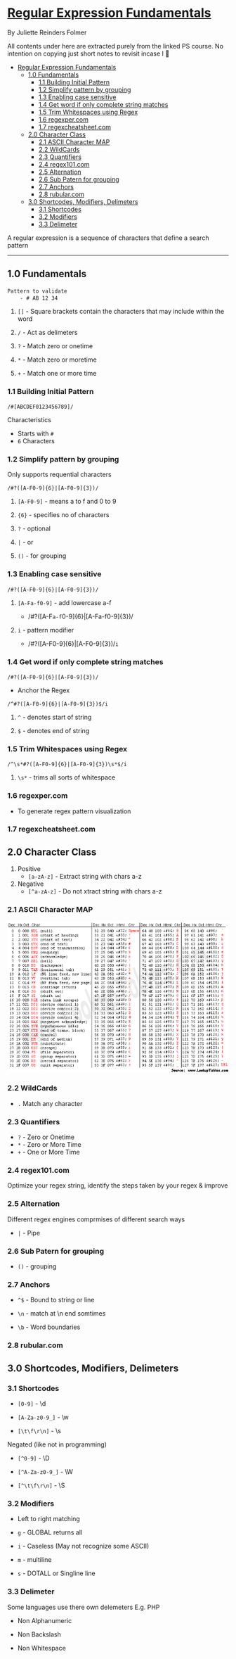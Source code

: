 # [Regular Expression Fundamentals](https://app.pluralsight.com/course-player?courseId=54f3f5a1-91b5-4cab-861e-1ca5cdef8a64)
By Juliette Reinders Folmer

All contents under here are extracted purely from the linked PS course. No intention on copying just short notes to revisit incase I 👻

- [Regular Expression Fundamentals](#regular-expression-fundamentals)
  - [1.0 Fundamentals](#10-fundamentals)
    - [1.1 Building Initial Pattern](#11-building-initial-pattern)
    - [1.2 Simplify pattern by grouping](#12-simplify-pattern-by-grouping)
    - [1.3 Enabling case sensitive](#13-enabling-case-sensitive)
    - [1.4 Get word if only complete string matches](#14-get-word-if-only-complete-string-matches)
    - [1.5 Trim Whitespaces using Regex](#15-trim-whitespaces-using-regex)
    - [1.6 regexper.com](#16-regexpercom)
    - [1.7 regexcheatsheet.com](#17-regexcheatsheetcom)
  - [2.0 Character Class](#20-character-class)
    - [2.1 ASCII Character MAP](#21-ascii-character-map)
    - [2.2 WildCards](#22-wildcards)
    - [2.3 Quantifiers](#23-quantifiers)
    - [2.4 regex101.com](#24-regex101com)
    - [2.5 Alternation](#25-alternation)
    - [2.6 Sub Patern for grouping](#26-sub-patern-for-grouping)
    - [2.7 Anchors](#27-anchors)
    - [2.8 rubular.com](#28-rubularcom)
  - [3.0 Shortcodes, Modifiers, Delimeters](#30-shortcodes-modifiers-delimeters)
    - [3.1  Shortcodes](#31--shortcodes)
    - [3.2 Modifiers](#32-modifiers)
    - [3.3 Delimeter](#33-delimeter)

A regular expression is a sequence of characters that define a search pattern

---

## 1.0 Fundamentals

```
Pattern to validate 
    - # AB 12 34
```

1. `[]` - Square brackets contain the characters that may include within the word

2. `/` - Act as delimeters

3. `?` - Match zero or onetime

4. `*` - Match zero or moretime

5. `+` - Match one or more time


### 1.1 Building Initial Pattern

```
/#[ABCDEF0123456789]/
```

Characteristics    
- Starts with `#`
- `6` Characters

### 1.2 Simplify pattern by grouping

Only supports requential characters

```
/#?([A-F0-9]{6}|[A-F0-9]{3})/
```

1. `[A-F0-9]` - means a to f and 0 to 9

2. `{6}` - specifies no of characters

3. `?` - optional

4. `|` - or

5. `()` - for grouping

### 1.3 Enabling case sensitive

```
/#?([A-F0-9]{6}|[A-F0-9]{3})/
```
1. `[A-Fa-f0-9]` - add lowercase a-f
   -  /#?([A-F`a-f`0-9]{6}|[A-Fa-f0-9]{3})/

2. `i` - pattern modifier
   -  /#?([A-F0-9]{6}|[A-F0-9]{3})/`i`


### 1.4 Get word if only complete string matches

```
/#?([A-F0-9]{6}|[A-F0-9]{3})/
```

- Anchor the Regex

```regex
/^#?([A-F0-9]{6}|[A-F0-9]{3})$/i
```

1. `^` - denotes start of string

2. `$` - denotes end of string


### 1.5 Trim Whitespaces using Regex


```
/^\s*#?([A-F0-9]{6}|[A-F0-9]{3})\s*$/i
```

1. `\s*` - trims all sorts of whitespace

### 1.6 regexper.com

- To generate regex pattern visualization

### 1.7 regexcheatsheet.com

## 2.0 Character Class

1. Positive
   - `[a-zA-z]` - Extract string with chars a-z
2. Negative
   - `[^a-zA-z]` - Do not xtract string with chars a-z

### 2.1 ASCII Character MAP
![](res/2021-02-14-19-39-37.png)

### 2.2 WildCards

- `.` Match any character

### 2.3 Quantifiers

- `?` - Zero or Onetime  
- `*` - Zero or More Time
- `+` - One or More Time

### 2.4 regex101.com

Optimize your regex string, identify the steps taken by your regex & improve 

### 2.5 Alternation

Different regex engines comprmises of different search ways

- `|` - Pipe

### 2.6 Sub Patern for grouping

- `()` - grouping

### 2.7 Anchors

- `^$` - Bound to string or line

- `\n` - match at \n end somtimes

- `\b` - Word boundaries

### 2.8 rubular.com

## 3.0 Shortcodes, Modifiers, Delimeters

### 3.1  Shortcodes

- `[0-9]` - \d

- `[A-Za-z0-9_]` - \w

- `[\t\f\r\n]` - \s

Negated (like not in programming)

- `[^0-9]` - \D

- `[^A-Za-z0-9_]` - \W

- `[^\t\f\r\n]` - \S


### 3.2 Modifiers

- Left to right matching

- `g` - GLOBAL returns all

- `i` - Caseless (May not recognize some ASCII)

- `m` - multiline

- `s` - DOTALL or Singline line

### 3.3 Delimeter

Some languages use there own delemeters E.g. PHP

- Non Alphanumeric


- Non Backslash

- Non Whitespace